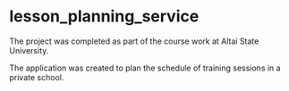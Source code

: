 # lesson_planning_service

The project was completed as part of the course work at Altai State University.

The application was created to plan the schedule of training sessions in a private school.
